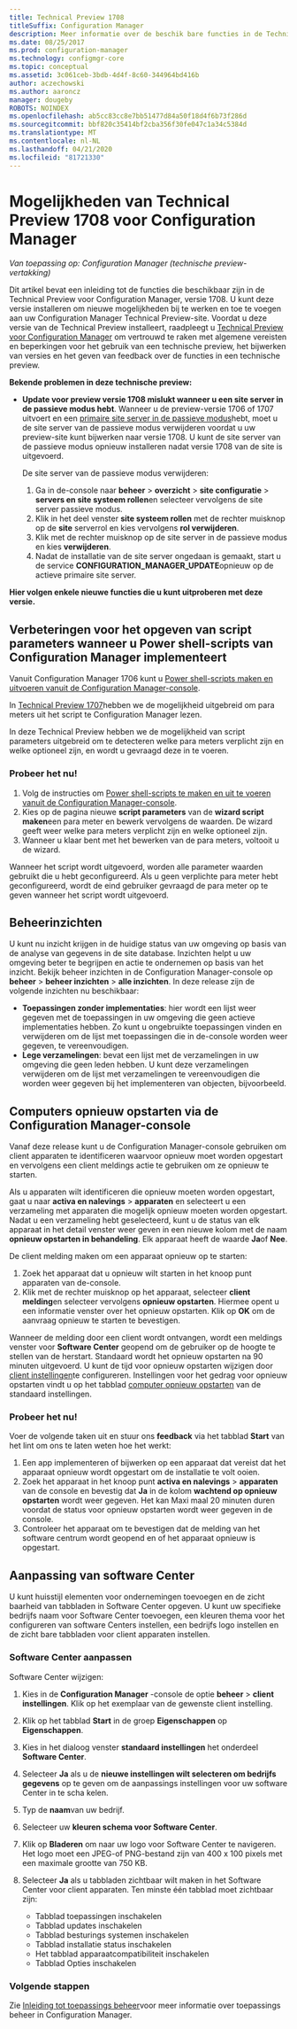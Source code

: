 ```yaml
---
title: Technical Preview 1708
titleSuffix: Configuration Manager
description: Meer informatie over de beschik bare functies in de Technical Preview-versie 1708 voor Configuration Manager.
ms.date: 08/25/2017
ms.prod: configuration-manager
ms.technology: configmgr-core
ms.topic: conceptual
ms.assetid: 3c061ceb-3bdb-4d4f-8c60-344964bd416b
author: aczechowski
ms.author: aaroncz
manager: dougeby
ROBOTS: NOINDEX
ms.openlocfilehash: ab5cc83cc8e7bb51477d84a50f18d4f6b73f286d
ms.sourcegitcommit: bbf820c35414bf2cba356f30fe047c1a34c5384d
ms.translationtype: MT
ms.contentlocale: nl-NL
ms.lasthandoff: 04/21/2020
ms.locfileid: "81721330"
---
```

# <a name="capabilities-in-technical-preview-1708-for-configuration-manager"></a>Mogelijkheden van Technical Preview 1708 voor Configuration Manager

*Van toepassing op: Configuration Manager (technische preview-vertakking)*

Dit artikel bevat een inleiding tot de functies die beschikbaar zijn in de Technical Preview voor Configuration Manager, versie 1708. U kunt deze versie installeren om nieuwe mogelijkheden bij te werken en toe te voegen aan uw Configuration Manager Technical Preview-site. Voordat u deze versie van de Technical Preview installeert, raadpleegt u [Technical Preview voor Configuration Manager](../../core/get-started/technical-preview.md) om vertrouwd te raken met algemene vereisten en beperkingen voor het gebruik van een technische preview, het bijwerken van versies en het geven van feedback over de functies in een technische preview.     


<!--  Known Issues Template   
**Known Issues in this Technical Preview:**
-   **Issue Name**. Details
    Workaround details.
-->
**Bekende problemen in deze technische preview:**
- **Update voor preview versie 1708 mislukt wanneer u een site server in de passieve modus hebt**. Wanneer u de preview-versie 1706 of 1707 uitvoert en een [primaire site server in de passieve modus](capabilities-in-technical-preview-1706.md#site-server-role-high-availability)hebt, moet u de site server van de passieve modus verwijderen voordat u uw preview-site kunt bijwerken naar versie 1708. U kunt de site server van de passieve modus opnieuw installeren nadat versie 1708 van de site is uitgevoerd.

  De site server van de passieve modus verwijderen:
  1. Ga in de-console naar **beheer** > **overzicht** > **site configuratie** > **servers en site systeem rollen**en selecteer vervolgens de site server passieve modus.
  2. Klik in het deel venster **site systeem rollen** met de rechter muisknop op de **site** serverrol en kies vervolgens **rol verwijderen**.
  3. Klik met de rechter muisknop op de site server in de passieve modus en kies **verwijderen**.
  4. Nadat de installatie van de site server ongedaan is gemaakt, start u de service **CONFIGURATION_MANAGER_UPDATE**opnieuw op de actieve primaire site server.




**Hier volgen enkele nieuwe functies die u kunt uitproberen met deze versie.**  

<!--  Rough Section Template
##  FEATURE

### Procedure 1
### Try it out!  
 Try to complete the following tasks and then send us **Feedback** from the **Home** tab of the Ribbon to let us know how it worked:
 -  Task 1
 -  Task 2              
-->

## <a name="improvements-for-specifying-script-parameters-when-you-deploy-powershell-scripts-from-configuration-manager"></a>Verbeteringen voor het opgeven van script parameters wanneer u Power shell-scripts van Configuration Manager implementeert
<!-- 1236459 -->

Vanuit Configuration Manager 1706 kunt u [Power shell-scripts maken en uitvoeren vanuit de Configuration Manager-console](../../apps/deploy-use/create-deploy-scripts.md).

In [Technical Preview 1707](capabilities-in-technical-preview-1707.md#add-parameters-when-you-deploy-powershell-scripts-from-configuration-manager)hebben we de mogelijkheid uitgebreid om para meters uit het script te Configuration Manager lezen.

In deze Technical Preview hebben we de mogelijkheid van script parameters uitgebreid om te detecteren welke para meters verplicht zijn en welke optioneel zijn, en wordt u gevraagd deze in te voeren.

### <a name="try-it-out"></a>Probeer het nu!

1. Volg de instructies om [Power shell-scripts te maken en uit te voeren vanuit de Configuration Manager-console](../../apps/deploy-use/create-deploy-scripts.md).
2. Kies op de pagina nieuwe **script parameters** van de **wizard script maken**een para meter en bewerk vervolgens de waarden.
De wizard geeft weer welke para meters verplicht zijn en welke optioneel zijn.
4. Wanneer u klaar bent met het bewerken van de para meters, voltooit u de wizard.

Wanneer het script wordt uitgevoerd, worden alle parameter waarden gebruikt die u hebt geconfigureerd. Als u geen verplichte para meter hebt geconfigureerd, wordt de eind gebruiker gevraagd de para meter op te geven wanneer het script wordt uitgevoerd.

## <a name="management-insights"></a>Beheerinzichten
<!-- 1353967 -->
U kunt nu inzicht krijgen in de huidige status van uw omgeving op basis van de analyse van gegevens in de site database. Inzichten helpt u uw omgeving beter te begrijpen en actie te ondernemen op basis van het inzicht. Bekijk beheer inzichten in de Configuration Manager-console op **beheer** > **beheer inzichten** > **alle inzichten**. In deze release zijn de volgende inzichten nu beschikbaar:

- **Toepassingen zonder implementaties**: hier wordt een lijst weer gegeven met de toepassingen in uw omgeving die geen actieve implementaties hebben. Zo kunt u ongebruikte toepassingen vinden en verwijderen om de lijst met toepassingen die in de-console worden weer gegeven, te vereenvoudigen.
- **Lege verzamelingen**: bevat een lijst met de verzamelingen in uw omgeving die geen leden hebben. U kunt deze verzamelingen verwijderen om de lijst met verzamelingen te vereenvoudigen die worden weer gegeven bij het implementeren van objecten, bijvoorbeeld.


## <a name="restart-computers-from-the-configuration-manager-console"></a>Computers opnieuw opstarten via de Configuration Manager-console   
<!-- 1356283 -->
Vanaf deze release kunt u de Configuration Manager-console gebruiken om client apparaten te identificeren waarvoor opnieuw moet worden opgestart en vervolgens een client meldings actie te gebruiken om ze opnieuw te starten.

Als u apparaten wilt identificeren die opnieuw moeten worden opgestart, gaat u naar **activa en nalevings** > **apparaten** en selecteert u een verzameling met apparaten die mogelijk opnieuw moeten worden opgestart. Nadat u een verzameling hebt geselecteerd, kunt u de status van elk apparaat in het detail venster weer geven in een nieuwe kolom met de naam **opnieuw opstarten in behandeling**. Elk apparaat heeft de waarde **Ja**of **Nee**.

De client melding maken om een apparaat opnieuw op te starten:
1. Zoek het apparaat dat u opnieuw wilt starten in het knoop punt apparaten van de-console.
2. Klik met de rechter muisknop op het apparaat, selecteer **client melding**en selecteer vervolgens **opnieuw opstarten**. Hiermee opent u een informatie venster over het opnieuw opstarten. Klik op **OK** om de aanvraag opnieuw te starten te bevestigen.

Wanneer de melding door een client wordt ontvangen, wordt een meldings venster voor **Software Center** geopend om de gebruiker op de hoogte te stellen van de herstart. Standaard wordt het opnieuw opstarten na 90 minuten uitgevoerd. U kunt de tijd voor opnieuw opstarten wijzigen door [client instellingen](../clients/deploy/configure-client-settings.md)te configureren. Instellingen voor het gedrag voor opnieuw opstarten vindt u op het tabblad [computer opnieuw opstarten](../clients/deploy/about-client-settings.md#computer-restart) van de standaard instellingen.


### <a name="try-it-out"></a>Probeer het nu!
Voer de volgende taken uit en stuur ons **feedback** via het tabblad **Start** van het lint om ons te laten weten hoe het werkt:
1. Een app implementeren of bijwerken op een apparaat dat vereist dat het apparaat opnieuw wordt opgestart om de installatie te volt ooien.
2. Zoek het apparaat in het knoop punt **activa en nalevings** > **apparaten** van de console en bevestig dat **Ja** in de kolom **wachtend op opnieuw opstarten** wordt weer gegeven. Het kan Maxi maal 20 minuten duren voordat de status voor opnieuw opstarten wordt weer gegeven in de console.
3. Controleer het apparaat om te bevestigen dat de melding van het software centrum wordt geopend en of het apparaat opnieuw is opgestart.


## <a name="software-center-customization"></a>Aanpassing van software Center
<!-- 1351224 -->
U kunt huisstijl elementen voor ondernemingen toevoegen en de zicht baarheid van tabbladen in Software Center opgeven. U kunt uw specifieke bedrijfs naam voor Software Center toevoegen, een kleuren thema voor het configureren van software Centers instellen, een bedrijfs logo instellen en de zicht bare tabbladen voor client apparaten instellen.

### <a name="customize-software-center"></a>Software Center aanpassen

Software Center wijzigen:

1. Kies in de **Configuration Manager** -console de optie **beheer** > **client instellingen**. Klik op het exemplaar van de gewenste client instelling.
2. Klik op het tabblad **Start** in de groep **Eigenschappen** op **Eigenschappen**.
3. Kies in het dialoog venster **standaard instellingen** het onderdeel **Software Center**.
4. Selecteer **Ja** als u de **nieuwe instellingen wilt selecteren om bedrijfs gegevens** op te geven om de aanpassings instellingen voor uw software Center in te scha kelen.
5. Typ de **naam**van uw bedrijf.
6. Selecteer uw **kleuren schema voor Software Center**.
7. Klik op **Bladeren** om naar uw logo voor Software Center te navigeren. Het logo moet een JPEG-of PNG-bestand zijn van 400 x 100 pixels met een maximale grootte van 750 KB.
8. Selecteer **Ja** als u tabbladen zichtbaar wilt maken in het Software Center voor client apparaten. Ten minste één tabblad moet zichtbaar zijn:

    -  Tabblad toepassingen inschakelen
    -  Tabblad updates inschakelen
    -  Tabblad besturings systemen inschakelen
    -  Tabblad installatie status inschakelen
    -  Het tabblad apparaatcompatibiliteit inschakelen
    -  Tabblad Opties inschakelen

### <a name="next-steps"></a>Volgende stappen

Zie [Inleiding tot toepassings beheer](../../apps/understand/introduction-to-application-management.md)voor meer informatie over toepassings beheer in Configuration Manager.
